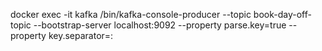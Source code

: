 docker exec -it kafka /bin/kafka-console-producer --topic book-day-off-topic --bootstrap-server localhost:9092 --property parse.key=true --property key.separator=: